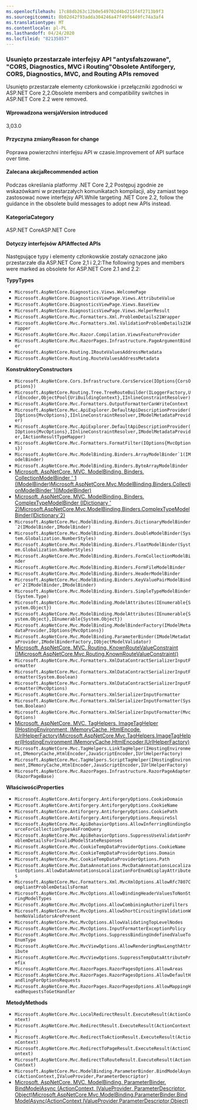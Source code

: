 ```yaml
---
ms.openlocfilehash: 17c88db263c12b0e549702d4bd215f4f2713b9f3
ms.sourcegitcommit: 8b02d42f93adda304246a47f49f6449fc74a3af4
ms.translationtype: MT
ms.contentlocale: pl-PL
ms.lasthandoff: 04/24/2020
ms.locfileid: "82135857"
---
```

### <a name="obsolete-antiforgery-cors-diagnostics-mvc-and-routing-apis-removed"></a><span data-ttu-id="c44a7-101">Usunięto przestarzałe interfejsy API "antysfałszowane", "CORS, Diagnostics, MVC i Routing"</span><span class="sxs-lookup"><span data-stu-id="c44a7-101">Obsolete Antiforgery, CORS, Diagnostics, MVC, and Routing APIs removed</span></span>

<span data-ttu-id="c44a7-102">Usunięto przestarzałe elementy członkowskie i przełączniki zgodności w ASP.NET Core 2,2.</span><span class="sxs-lookup"><span data-stu-id="c44a7-102">Obsolete members and compatibility switches in ASP.NET Core 2.2 were removed.</span></span>

#### <a name="version-introduced"></a><span data-ttu-id="c44a7-103">Wprowadzona wersja</span><span class="sxs-lookup"><span data-stu-id="c44a7-103">Version introduced</span></span>

<span data-ttu-id="c44a7-104">3,0</span><span class="sxs-lookup"><span data-stu-id="c44a7-104">3.0</span></span>

#### <a name="reason-for-change"></a><span data-ttu-id="c44a7-105">Przyczyna zmiany</span><span class="sxs-lookup"><span data-stu-id="c44a7-105">Reason for change</span></span>

<span data-ttu-id="c44a7-106">Poprawa powierzchni interfejsu API w czasie.</span><span class="sxs-lookup"><span data-stu-id="c44a7-106">Improvement of API surface over time.</span></span>

#### <a name="recommended-action"></a><span data-ttu-id="c44a7-107">Zalecana akcja</span><span class="sxs-lookup"><span data-stu-id="c44a7-107">Recommended action</span></span>

<span data-ttu-id="c44a7-108">Podczas określania platformy .NET Core 2,2 Postępuj zgodnie ze wskazówkami w przestarzałych komunikatach kompilacji, aby zamiast tego zastosować nowe interfejsy API.</span><span class="sxs-lookup"><span data-stu-id="c44a7-108">While targeting .NET Core 2.2, follow the guidance in the obsolete build messages to adopt new APIs instead.</span></span>

#### <a name="category"></a><span data-ttu-id="c44a7-109">Kategoria</span><span class="sxs-lookup"><span data-stu-id="c44a7-109">Category</span></span>

<span data-ttu-id="c44a7-110">ASP.NET Core</span><span class="sxs-lookup"><span data-stu-id="c44a7-110">ASP.NET Core</span></span>

#### <a name="affected-apis"></a><span data-ttu-id="c44a7-111">Dotyczy interfejsów API</span><span class="sxs-lookup"><span data-stu-id="c44a7-111">Affected APIs</span></span>

<span data-ttu-id="c44a7-112">Następujące typy i elementy członkowskie zostały oznaczone jako przestarzałe dla ASP.NET Core 2,1 i 2,2:</span><span class="sxs-lookup"><span data-stu-id="c44a7-112">The following types and members were marked as obsolete for ASP.NET Core 2.1 and 2.2:</span></span>

<span data-ttu-id="c44a7-113">**Typy**</span><span class="sxs-lookup"><span data-stu-id="c44a7-113">**Types**</span></span>

- `Microsoft.AspNetCore.Diagnostics.Views.WelcomePage`
- `Microsoft.AspNetCore.DiagnosticsViewPage.Views.AttributeValue`
- `Microsoft.AspNetCore.DiagnosticsViewPage.Views.BaseView`
- `Microsoft.AspNetCore.DiagnosticsViewPage.Views.HelperResult`
- `Microsoft.AspNetCore.Mvc.Formatters.Xml.ProblemDetails21Wrapper`
- `Microsoft.AspNetCore.Mvc.Formatters.Xml.ValidationProblemDetails21Wrapper`
- `Microsoft.AspNetCore.Mvc.Razor.Compilation.ViewsFeatureProvider`
- `Microsoft.AspNetCore.Mvc.RazorPages.Infrastructure.PageArgumentBinder`
- `Microsoft.AspNetCore.Routing.IRouteValuesAddressMetadata`
- `Microsoft.AspNetCore.Routing.RouteValuesAddressMetadata`

<span data-ttu-id="c44a7-114">**Konstruktory**</span><span class="sxs-lookup"><span data-stu-id="c44a7-114">**Constructors**</span></span>

- `Microsoft.AspNetCore.Cors.Infrastructure.CorsService(IOptions{CorsOptions})`
- `Microsoft.AspNetCore.Routing.Tree.TreeRouteBuilder(ILoggerFactory,UrlEncoder,ObjectPool{UriBuildingContext},IInlineConstraintResolver)`
- `Microsoft.AspNetCore.Mvc.Formatters.OutputFormatterCanWriteContext`
- `Microsoft.AspNetCore.Mvc.ApiExplorer.DefaultApiDescriptionProvider(IOptions{MvcOptions},IInlineConstraintResolver,IModelMetadataProvider)`
- `Microsoft.AspNetCore.Mvc.ApiExplorer.DefaultApiDescriptionProvider(IOptions{MvcOptions},IInlineConstraintResolver,IModelMetadataProvider,IActionResultTypeMapper)`
- `Microsoft.AspNetCore.Mvc.Formatters.FormatFilter(IOptions{MvcOptions})`
- ``Microsoft.AspNetCore.Mvc.ModelBinding.Binders.ArrayModelBinder`1(IModelBinder)``
- `Microsoft.AspNetCore.Mvc.ModelBinding.Binders.ByteArrayModelBinder`
- [<span data-ttu-id="c44a7-115">Microsoft. AspNetCore. MVC. ModelBinding. Binders. CollectionModelBinder ' 1 (IModelBinder)</span><span class="sxs-lookup"><span data-stu-id="c44a7-115">Microsoft.AspNetCore.Mvc.ModelBinding.Binders.CollectionModelBinder\`1(IModelBinder)</span></span>](https://docs.microsoft.com/dotnet/api/microsoft.aspnetcore.mvc.modelbinding.binders.collectionmodelbinder-1.-ctor?view=aspnetcore-2.2#Microsoft_AspNetCore_Mvc_ModelBinding_Binders_CollectionModelBinder_1__ctor_Microsoft_AspNetCore_Mvc_ModelBinding_IModelBinder_)
- [<span data-ttu-id="c44a7-116">Microsoft. AspNetCore. MVC. ModelBinding. Binders. ComplexTypeModelBinder (IDictionary ' 2)</span><span class="sxs-lookup"><span data-stu-id="c44a7-116">Microsoft.AspNetCore.Mvc.ModelBinding.Binders.ComplexTypeModelBinder(IDictionary\`2)</span></span>](https://docs.microsoft.com/dotnet/api/microsoft.aspnetcore.mvc.modelbinding.binders.complextypemodelbinder.-ctor?view=aspnetcore-2.2#Microsoft_AspNetCore_Mvc_ModelBinding_Binders_ComplexTypeModelBinder__ctor_System_Collections_Generic_IDictionary_Microsoft_AspNetCore_Mvc_ModelBinding_ModelMetadata_Microsoft_AspNetCore_Mvc_ModelBinding_IModelBinder__)
- ``Microsoft.AspNetCore.Mvc.ModelBinding.Binders.DictionaryModelBinder`2(IModelBinder,IModelBinder)``
- `Microsoft.AspNetCore.Mvc.ModelBinding.Binders.DoubleModelBinder(System.Globalization.NumberStyles)`
- `Microsoft.AspNetCore.Mvc.ModelBinding.Binders.FloatModelBinder(System.Globalization.NumberStyles)`
- `Microsoft.AspNetCore.Mvc.ModelBinding.Binders.FormCollectionModelBinder`
- `Microsoft.AspNetCore.Mvc.ModelBinding.Binders.FormFileModelBinder`
- `Microsoft.AspNetCore.Mvc.ModelBinding.Binders.HeaderModelBinder`
- ``Microsoft.AspNetCore.Mvc.ModelBinding.Binders.KeyValuePairModelBinder`2(IModelBinder,IModelBinder)``
- `Microsoft.AspNetCore.Mvc.ModelBinding.Binders.SimpleTypeModelBinder(System.Type)`
- `Microsoft.AspNetCore.Mvc.ModelBinding.ModelAttributes(IEnumerable{System.Object})`
- `Microsoft.AspNetCore.Mvc.ModelBinding.ModelAttributes(IEnumerable{System.Object},IEnumerable{System.Object})`
- `Microsoft.AspNetCore.Mvc.ModelBinding.ModelBinderFactory(IModelMetadataProvider,IOptions{MvcOptions})`
- `Microsoft.AspNetCore.Mvc.ModelBinding.ParameterBinder(IModelMetadataProvider,IModelBinderFactory,IObjectModelValidator)`
- [<span data-ttu-id="c44a7-117">Microsoft. AspNetCore. MVC. Routing. KnownRouteValueConstraint ()</span><span class="sxs-lookup"><span data-stu-id="c44a7-117">Microsoft.AspNetCore.Mvc.Routing.KnownRouteValueConstraint()</span></span>](https://docs.microsoft.com/dotnet/api/microsoft.aspnetcore.mvc.routing.knownroutevalueconstraint.-ctor?view=aspnetcore-2.2#Microsoft_AspNetCore_Mvc_Routing_KnownRouteValueConstraint__ctor)
- `Microsoft.AspNetCore.Mvc.Formatters.XmlDataContractSerializerInputFormatter`
- `Microsoft.AspNetCore.Mvc.Formatters.XmlDataContractSerializerInputFormatter(System.Boolean)`
- `Microsoft.AspNetCore.Mvc.Formatters.XmlDataContractSerializerInputFormatter(MvcOptions)`
- `Microsoft.AspNetCore.Mvc.Formatters.XmlSerializerInputFormatter`
- `Microsoft.AspNetCore.Mvc.Formatters.XmlSerializerInputFormatter(System.Boolean)`
- `Microsoft.AspNetCore.Mvc.Formatters.XmlSerializerInputFormatter(MvcOptions)`
- [<span data-ttu-id="c44a7-118">Microsoft. AspNetCore. MVC. TagHelpers. ImageTagHelper (IHostingEnvironment, IMemoryCache, HtmlEncode, IUrlHelperFactory)</span><span class="sxs-lookup"><span data-stu-id="c44a7-118">Microsoft.AspNetCore.Mvc.TagHelpers.ImageTagHelper(IHostingEnvironment,IMemoryCache,HtmlEncoder,IUrlHelperFactory)</span></span>](https://docs.microsoft.com/dotnet/api/microsoft.aspnetcore.mvc.taghelpers.imagetaghelper.-ctor?view=aspnetcore-2.2#Microsoft_AspNetCore_Mvc_TagHelpers_ImageTagHelper__ctor_Microsoft_AspNetCore_Hosting_IHostingEnvironment_Microsoft_Extensions_Caching_Memory_IMemoryCache_System_Text_Encodings_Web_HtmlEncoder_Microsoft_AspNetCore_Mvc_Routing_IUrlHelperFactory_)
- `Microsoft.AspNetCore.Mvc.TagHelpers.LinkTagHelper(IHostingEnvironment,IMemoryCache,HtmlEncoder,JavaScriptEncoder,IUrlHelperFactory)`
- `Microsoft.AspNetCore.Mvc.TagHelpers.ScriptTagHelper(IHostingEnvironment,IMemoryCache,HtmlEncoder,JavaScriptEncoder,IUrlHelperFactory)`
- `Microsoft.AspNetCore.Mvc.RazorPages.Infrastructure.RazorPageAdapter(RazorPageBase)`

<span data-ttu-id="c44a7-119">**Właściwości**</span><span class="sxs-lookup"><span data-stu-id="c44a7-119">**Properties**</span></span>

- `Microsoft.AspNetCore.Antiforgery.AntiforgeryOptions.CookieDomain`
- `Microsoft.AspNetCore.Antiforgery.AntiforgeryOptions.CookieName`
- `Microsoft.AspNetCore.Antiforgery.AntiforgeryOptions.CookiePath`
- `Microsoft.AspNetCore.Antiforgery.AntiforgeryOptions.RequireSsl`
- `Microsoft.AspNetCore.Mvc.ApiBehaviorOptions.AllowInferringBindingSourceForCollectionTypesAsFromQuery`
- `Microsoft.AspNetCore.Mvc.ApiBehaviorOptions.SuppressUseValidationProblemDetailsForInvalidModelStateResponses`
- `Microsoft.AspNetCore.Mvc.CookieTempDataProviderOptions.CookieName`
- `Microsoft.AspNetCore.Mvc.CookieTempDataProviderOptions.Domain`
- `Microsoft.AspNetCore.Mvc.CookieTempDataProviderOptions.Path`
- `Microsoft.AspNetCore.Mvc.DataAnnotations.MvcDataAnnotationsLocalizationOptions.AllowDataAnnotationsLocalizationForEnumDisplayAttributes`
- `Microsoft.AspNetCore.Mvc.Formatters.Xml.MvcXmlOptions.AllowRfc7807CompliantProblemDetailsFormat`
- `Microsoft.AspNetCore.Mvc.MvcOptions.AllowBindingHeaderValuesToNonStringModelTypes`
- `Microsoft.AspNetCore.Mvc.MvcOptions.AllowCombiningAuthorizeFilters`
- `Microsoft.AspNetCore.Mvc.MvcOptions.AllowShortCircuitingValidationWhenNoValidatorsArePresent`
- `Microsoft.AspNetCore.Mvc.MvcOptions.AllowValidatingTopLevelNodes`
- `Microsoft.AspNetCore.Mvc.MvcOptions.InputFormatterExceptionPolicy`
- `Microsoft.AspNetCore.Mvc.MvcOptions.SuppressBindingUndefinedValueToEnumType`
- `Microsoft.AspNetCore.Mvc.MvcViewOptions.AllowRenderingMaxLengthAttribute`
- `Microsoft.AspNetCore.Mvc.MvcViewOptions.SuppressTempDataAttributePrefix`
- `Microsoft.AspNetCore.Mvc.RazorPages.RazorPagesOptions.AllowAreas`
- `Microsoft.AspNetCore.Mvc.RazorPages.RazorPagesOptions.AllowDefaultHandlingForOptionsRequests`
- `Microsoft.AspNetCore.Mvc.RazorPages.RazorPagesOptions.AllowMappingHeadRequestsToGetHandler`

<span data-ttu-id="c44a7-120">**Metody**</span><span class="sxs-lookup"><span data-stu-id="c44a7-120">**Methods**</span></span>

- `Microsoft.AspNetCore.Mvc.LocalRedirectResult.ExecuteResult(ActionContext)`
- `Microsoft.AspNetCore.Mvc.RedirectResult.ExecuteResult(ActionContext)`
- `Microsoft.AspNetCore.Mvc.RedirectToActionResult.ExecuteResult(ActionContext)`
- `Microsoft.AspNetCore.Mvc.RedirectToPageResult.ExecuteResult(ActionContext)`
- `Microsoft.AspNetCore.Mvc.RedirectToRouteResult.ExecuteResult(ActionContext)`
- `Microsoft.AspNetCore.Mvc.ModelBinding.ParameterBinder.BindModelAsync(ActionContext,IValueProvider,ParameterDescriptor)`
- [<span data-ttu-id="c44a7-121">Microsoft. AspNetCore. MVC. ModelBinding. ParameterBinder. BindModelAsync (ActionContext, IValueProvider, ParameterDescriptor, Object)</span><span class="sxs-lookup"><span data-stu-id="c44a7-121">Microsoft.AspNetCore.Mvc.ModelBinding.ParameterBinder.BindModelAsync(ActionContext,IValueProvider,ParameterDescriptor,Object)</span></span>](https://docs.microsoft.com/dotnet/api/microsoft.aspnetcore.mvc.modelbinding.parameterbinder.bindmodelasync?view=aspnetcore-2.2#Microsoft_AspNetCore_Mvc_ModelBinding_ParameterBinder_BindModelAsync_Microsoft_AspNetCore_Mvc_ActionContext_Microsoft_AspNetCore_Mvc_ModelBinding_IValueProvider_Microsoft_AspNetCore_Mvc_Abstractions_ParameterDescriptor_System_Object_)

<!--

#### Affected APIs

**Types**

- `T:Microsoft.AspNetCore.Diagnostics.Views.WelcomePage`
- `T:Microsoft.AspNetCore.DiagnosticsViewPage.Views.AttributeValue`
- `T:Microsoft.AspNetCore.DiagnosticsViewPage.Views.BaseView`
- `T:Microsoft.AspNetCore.DiagnosticsViewPage.Views.HelperResult`
- `T:Microsoft.AspNetCore.Mvc.Formatters.Xml.ProblemDetails21Wrapper`
- `T:Microsoft.AspNetCore.Mvc.Formatters.Xml.ValidationProblemDetails21Wrapper`
- `T:Microsoft.AspNetCore.Mvc.Razor.Compilation.ViewsFeatureProvider`
- `T:Microsoft.AspNetCore.Mvc.RazorPages.Infrastructure.PageArgumentBinder`
- `T:Microsoft.AspNetCore.Routing.IRouteValuesAddressMetadata`
- `T:Microsoft.AspNetCore.Routing.RouteValuesAddressMetadata`

**Constructors**

- `M:Microsoft.AspNetCore.Cors.Infrastructure.CorsService.#ctor(Microsoft.Extensions.Options.IOptions{Microsoft.AspNetCore.Cors.Infrastructure.CorsOptions})`
- `M:Microsoft.AspNetCore.Routing.Tree.TreeRouteBuilder.#ctor(Microsoft.Extensions.Logging.ILoggerFactory,System.Text.Encodings.Web.UrlEncoder,Microsoft.Extensions.ObjectPool.ObjectPool{Microsoft.AspNetCore.Routing.Internal.UriBuildingContext},Microsoft.AspNetCore.Routing.IInlineConstraintResolver)`
- `M:Microsoft.AspNetCore.Mvc.Formatters.OutputFormatterCanWriteContext.#ctor`
- `M:Microsoft.AspNetCore.Mvc.ApiExplorer.DefaultApiDescriptionProvider.#ctor(Microsoft.Extensions.Options.IOptions{Microsoft.AspNetCore.Mvc.MvcOptions},Microsoft.AspNetCore.Routing.IInlineConstraintResolver,Microsoft.AspNetCore.Mvc.ModelBinding.IModelMetadataProvider)`
- `M:Microsoft.AspNetCore.Mvc.ApiExplorer.DefaultApiDescriptionProvider.#ctor(Microsoft.Extensions.Options.IOptions{Microsoft.AspNetCore.Mvc.MvcOptions},Microsoft.AspNetCore.Routing.IInlineConstraintResolver,Microsoft.AspNetCore.Mvc.ModelBinding.IModelMetadataProvider,Microsoft.AspNetCore.Mvc.Infrastructure.IActionResultTypeMapper)`
- `M:Microsoft.AspNetCore.Mvc.Formatters.FormatFilter.#ctor(Microsoft.Extensions.Options.IOptions{Microsoft.AspNetCore.Mvc.MvcOptions})",
"nameWithType": "FormatFilter.FormatFilter(IOptions<MvcOptions>)`
- `M:Microsoft.AspNetCore.Mvc.ModelBinding.Binders.ArrayModelBinder`1.#ctor(Microsoft.AspNetCore.Mvc.ModelBinding.IModelBinder)`
- `M:Microsoft.AspNetCore.Mvc.ModelBinding.Binders.ByteArrayModelBinder.#ctor`
- `M:Microsoft.AspNetCore.Mvc.ModelBinding.Binders.CollectionModelBinder`1.#ctor(Microsoft.AspNetCore.Mvc.ModelBinding.IModelBinder)`
- `M:Microsoft.AspNetCore.Mvc.ModelBinding.Binders.ComplexTypeModelBinder.#ctor(System.Collections.Generic.IDictionary{Microsoft.AspNetCore.Mvc.ModelBinding.ModelMetadata,Microsoft.AspNetCore.Mvc.ModelBinding.IModelBinder})`
- `M:Microsoft.AspNetCore.Mvc.ModelBinding.Binders.DictionaryModelBinder`2.#ctor(Microsoft.AspNetCore.Mvc.ModelBinding.IModelBinder,Microsoft.AspNetCore.Mvc.ModelBinding.IModelBinder)`
- `M:Microsoft.AspNetCore.Mvc.ModelBinding.Binders.DoubleModelBinder.#ctor(System.Globalization.NumberStyles)`
- `M:Microsoft.AspNetCore.Mvc.ModelBinding.Binders.FloatModelBinder.#ctor(System.Globalization.NumberStyles)`
- `M:Microsoft.AspNetCore.Mvc.ModelBinding.Binders.FormCollectionModelBinder.#ctor`
- `M:Microsoft.AspNetCore.Mvc.ModelBinding.Binders.FormFileModelBinder.#ctor`
- `M:Microsoft.AspNetCore.Mvc.ModelBinding.Binders.HeaderModelBinder.#ctor`
- `M:Microsoft.AspNetCore.Mvc.ModelBinding.Binders.KeyValuePairModelBinder`2.#ctor(Microsoft.AspNetCore.Mvc.ModelBinding.IModelBinder,Microsoft.AspNetCore.Mvc.ModelBinding.IModelBinder)`
- `M:Microsoft.AspNetCore.Mvc.ModelBinding.Binders.SimpleTypeModelBinder.#ctor(System.Type)`
- `M:Microsoft.AspNetCore.Mvc.ModelBinding.ModelAttributes.#ctor(System.Collections.Generic.IEnumerable{System.Object})`
- `M:Microsoft.AspNetCore.Mvc.ModelBinding.ModelAttributes.#ctor(System.Collections.Generic.IEnumerable{System.Object},System.Collections.Generic.IEnumerable{System.Object})`
- `M:Microsoft.AspNetCore.Mvc.ModelBinding.ModelBinderFactory.#ctor(Microsoft.AspNetCore.Mvc.ModelBinding.IModelMetadataProvider,Microsoft.Extensions.Options.IOptions{Microsoft.AspNetCore.Mvc.MvcOptions})`
- `M:Microsoft.AspNetCore.Mvc.ModelBinding.ParameterBinder.#ctor(Microsoft.AspNetCore.Mvc.ModelBinding.IModelMetadataProvider,Microsoft.AspNetCore.Mvc.ModelBinding.IModelBinderFactory,Microsoft.AspNetCore.Mvc.ModelBinding.Validation.IObjectModelValidator)`
- `M:Microsoft.AspNetCore.Mvc.Routing.KnownRouteValueConstraint.#ctor`
- `M:Microsoft.AspNetCore.Mvc.Formatters.XmlDataContractSerializerInputFormatter.#ctor`
- `M:Microsoft.AspNetCore.Mvc.Formatters.XmlDataContractSerializerInputFormatter.#ctor(System.Boolean)`
- `M:Microsoft.AspNetCore.Mvc.Formatters.XmlDataContractSerializerInputFormatter.#ctor(Microsoft.AspNetCore.Mvc.MvcOptions)`
- `M:Microsoft.AspNetCore.Mvc.Formatters.XmlSerializerInputFormatter.#ctor`
- `M:Microsoft.AspNetCore.Mvc.Formatters.XmlSerializerInputFormatter.#ctor(System.Boolean)`
- `M:Microsoft.AspNetCore.Mvc.Formatters.XmlSerializerInputFormatter.#ctor(Microsoft.AspNetCore.Mvc.MvcOptions)`
- `M:Microsoft.AspNetCore.Mvc.TagHelpers.ImageTagHelper.#ctor(Microsoft.AspNetCore.Hosting.IHostingEnvironment,Microsoft.Extensions.Caching.Memory.IMemoryCache,System.Text.Encodings.Web.HtmlEncoder,Microsoft.AspNetCore.Mvc.Routing.IUrlHelperFactory)`
- `M:Microsoft.AspNetCore.Mvc.TagHelpers.LinkTagHelper.#ctor(Microsoft.AspNetCore.Hosting.IHostingEnvironment,Microsoft.Extensions.Caching.Memory.IMemoryCache,System.Text.Encodings.Web.HtmlEncoder,System.Text.Encodings.Web.JavaScriptEncoder,Microsoft.AspNetCore.Mvc.Routing.IUrlHelperFactory)`
- `M:Microsoft.AspNetCore.Mvc.TagHelpers.ScriptTagHelper.#ctor(Microsoft.AspNetCore.Hosting.IHostingEnvironment,Microsoft.Extensions.Caching.Memory.IMemoryCache,System.Text.Encodings.Web.HtmlEncoder,System.Text.Encodings.Web.JavaScriptEncoder,Microsoft.AspNetCore.Mvc.Routing.IUrlHelperFactory)`
- `M:Microsoft.AspNetCore.Mvc.RazorPages.Infrastructure.RazorPageAdapter.#ctor(Microsoft.AspNetCore.Mvc.Razor.RazorPageBase)`

**Properties**

- `P:Microsoft.AspNetCore.Antiforgery.AntiforgeryOptions.CookieDomain`
- `P:Microsoft.AspNetCore.Antiforgery.AntiforgeryOptions.CookieName`
- `P:Microsoft.AspNetCore.Antiforgery.AntiforgeryOptions.CookiePath`
- `P:Microsoft.AspNetCore.Antiforgery.AntiforgeryOptions.RequireSsl`
- `P:Microsoft.AspNetCore.Mvc.ApiBehaviorOptions.AllowInferringBindingSourceForCollectionTypesAsFromQuery`
- `P:Microsoft.AspNetCore.Mvc.ApiBehaviorOptions.SuppressUseValidationProblemDetailsForInvalidModelStateResponses`
- `P:Microsoft.AspNetCore.Mvc.CookieTempDataProviderOptions.CookieName`
- `P:Microsoft.AspNetCore.Mvc.CookieTempDataProviderOptions.Domain`
- `P:Microsoft.AspNetCore.Mvc.CookieTempDataProviderOptions.Path`
- `P:Microsoft.AspNetCore.Mvc.DataAnnotations.MvcDataAnnotationsLocalizationOptions.AllowDataAnnotationsLocalizationForEnumDisplayAttributes`
- `P:Microsoft.AspNetCore.Mvc.Formatters.Xml.MvcXmlOptions.AllowRfc7807CompliantProblemDetailsFormat`
- `P:Microsoft.AspNetCore.Mvc.MvcOptions.AllowBindingHeaderValuesToNonStringModelTypes`
- `P:Microsoft.AspNetCore.Mvc.MvcOptions.AllowCombiningAuthorizeFilters`
- `P:Microsoft.AspNetCore.Mvc.MvcOptions.AllowShortCircuitingValidationWhenNoValidatorsArePresent`
- `P:Microsoft.AspNetCore.Mvc.MvcOptions.AllowValidatingTopLevelNodes`
- `P:Microsoft.AspNetCore.Mvc.MvcOptions.InputFormatterExceptionPolicy`
- `P:Microsoft.AspNetCore.Mvc.MvcOptions.SuppressBindingUndefinedValueToEnumType`
- `P:Microsoft.AspNetCore.Mvc.MvcViewOptions.AllowRenderingMaxLengthAttribute`
- `P:Microsoft.AspNetCore.Mvc.MvcViewOptions.SuppressTempDataAttributePrefix`
- `P:Microsoft.AspNetCore.Mvc.RazorPages.RazorPagesOptions.AllowAreas`
- `P:Microsoft.AspNetCore.Mvc.RazorPages.RazorPagesOptions.AllowDefaultHandlingForOptionsRequests`
- `P:Microsoft.AspNetCore.Mvc.RazorPages.RazorPagesOptions.AllowMappingHeadRequestsToGetHandler`

**Methods**

- `M:Microsoft.AspNetCore.Mvc.LocalRedirectResult.ExecuteResult(Microsoft.AspNetCore.Mvc.ActionContext)`
- `M:Microsoft.AspNetCore.Mvc.RedirectResult.ExecuteResult(Microsoft.AspNetCore.Mvc.ActionContext)`
- `M:Microsoft.AspNetCore.Mvc.RedirectToActionResult.ExecuteResult(Microsoft.AspNetCore.Mvc.ActionContext)`
- `M:Microsoft.AspNetCore.Mvc.RedirectToPageResult.ExecuteResult(Microsoft.AspNetCore.Mvc.ActionContext)`
- `M:Microsoft.AspNetCore.Mvc.RedirectToRouteResult.ExecuteResult(Microsoft.AspNetCore.Mvc.ActionContext)`
- `M:Microsoft.AspNetCore.Mvc.ModelBinding.ParameterBinder.BindModelAsync(Microsoft.AspNetCore.Mvc.ActionContext,Microsoft.AspNetCore.Mvc.ModelBinding.IValueProvider,Microsoft.AspNetCore.Mvc.Abstractions.ParameterDescriptor)`
- `M:Microsoft.AspNetCore.Mvc.ModelBinding.ParameterBinder.BindModelAsync(Microsoft.AspNetCore.Mvc.ActionContext,Microsoft.AspNetCore.Mvc.ModelBinding.IValueProvider,Microsoft.AspNetCore.Mvc.Abstractions.ParameterDescriptor,System.Object)`

-->
